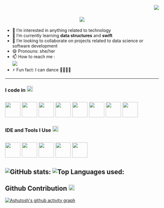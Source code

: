 <img align="right" src="https://visitcount.itsvg.in/api?id=Pavithra-GV&label=Profile%20Views&color=0&icon=3&pretty=true" />
<h1 align="center">
    <img src="https://readme-typing-svg.herokuapp.com/?font=Righteous&size=35&center=true&vCenter=true&width=500&height=70&duration=4000&lines=Hi+There!+👋;+I'm+Pavithra+G+V!;" />
</h1>

- 👀 I’m interested in anything related to technology
- 🌱 I’m currently learning **data structures** and **swift**
- 💞️ I’m looking to collaborate on projects related to data science or software development
- 😄 Pronouns: she/her
- 📫 How to reach me :
<br /> [<img src="https://img.shields.io/badge/LinkedIn-0077B5?style=for-the-badge&logo=linkedin&logoColor=white" />](https://www.linkedin.com/in/pavithragv/)
- ⚡ Fun fact: I can dance 💃🏽💃🏽
---
### I code in <img src="https://fonts.gstatic.com/s/e/notoemoji/latest/1f3b2/512.gif" alt="🎲" width="20" height="20"> 
<img height="50" width="50" src="https://img.icons8.com/color/48/000000/python.png" /> <img height="50" width="50" src="https://img.icons8.com/color/48/000000/c-programming.png" /> <img height="50" width="50" src="https://img.icons8.com/color/48/000000/c-plus-plus-logo.png" /> <img height="50" width="50" src="https://img.icons8.com/color/48/000000/html-5.png" /> <img height="50" width="50" src="https://img.icons8.com/color/48/000000/tensorflow.png"/> <img height="50" width="50" src="https://img.icons8.com/color/48/000000/mysql-logo.png"/> <img height="50" width="50" src="https://img.icons8.com/?size=100&id=CLvQeiwFpit4&format=png&color=000000"/> <img height="50" width="50" src="https://img.icons8.com/?size=100&id=24464&format=png&color=FD7E14"/>
---
### IDE and Tools I Use <img src="https://fonts.gstatic.com/s/e/notoemoji/latest/2699_fe0f/512.gif" alt="⚙" width="20" height="20">
<img height="50" width="50" src="https://img.icons8.com/color/48/000000/visual-studio-code-2019.png"/> <img height="50" width="50" src="https://img.icons8.com/color/48/000000/pycharm.png"/> <img height="50" width="50" src="https://img.icons8.com/?size=100&id=g7UKWvv49CoI&format=png&color=000000"/> <img height="50" width="50" src="https://img.icons8.com/?size=100&id=110560&format=png&color=000000"/> <img height="50" width="50" src="https://img.icons8.com/?size=100&id=82702&format=png&color=22C3E6"/>
---
![GitHub stats:](https://github-readme-stats.vercel.app/api?username=Pavithra-GV&theme=radical&show_icons=true&&hide=issues,contribs)
![Top Languages used:](https://github-readme-stats.vercel.app/api/top-langs/?username=Pavithra-GV&layout=compact) <br/>
---
## Github Contribution <img src="https://fonts.gstatic.com/s/e/notoemoji/latest/1f31f/512.gif" alt="🌟" width="20" height="20">
[![Ashutosh's github activity graph](https://github-readme-activity-graph.vercel.app/graph?username=Pavithra-GV&bg_color=021117&color=75e6da&line=189ab4&point=cfeaec&area=true&hide_border=true)](https://github.com/ashutosh00710/github-readme-activity-graph)
